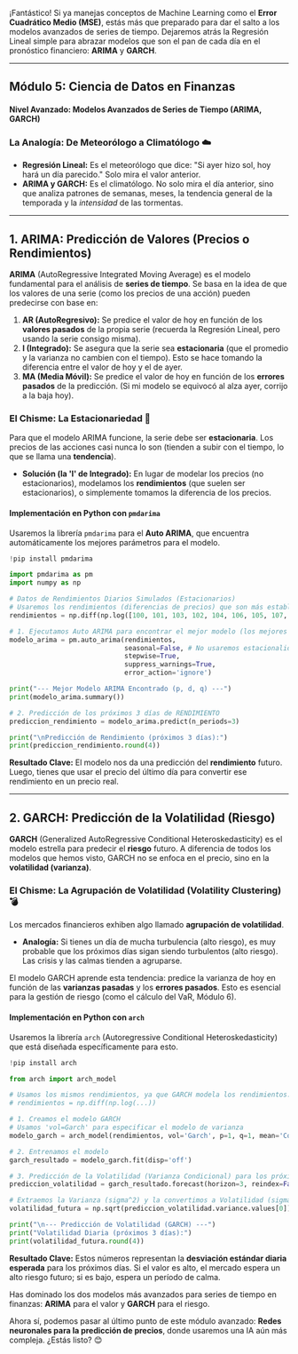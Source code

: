 ¡Fantástico\! Si ya manejas conceptos de Machine Learning como el **Error Cuadrático Medio (MSE)**, estás más que preparado para dar el salto a los modelos avanzados de series de tiempo. Dejaremos atrás la Regresión Lineal simple para abrazar modelos que son el pan de cada día en el pronóstico financiero: **ARIMA** y **GARCH**.

-----

## Módulo 5: Ciencia de Datos en Finanzas

#### Nivel Avanzado: Modelos Avanzados de Series de Tiempo (ARIMA, GARCH)

### La Analogía: De Meteorólogo a Climatólogo ☁️

  * **Regresión Lineal:** Es el meteorólogo que dice: "Si ayer hizo sol, hoy hará un día parecido." Solo mira el valor anterior.
  * **ARIMA y GARCH:** Es el climatólogo. No solo mira el día anterior, sino que analiza patrones de semanas, meses, la tendencia general de la temporada y la *intensidad* de las tormentas.

-----

## 1\. ARIMA: Predicción de Valores (Precios o Rendimientos)

**ARIMA** (AutoRegressive Integrated Moving Average) es el modelo fundamental para el análisis de **series de tiempo**. Se basa en la idea de que los valores de una serie (como los precios de una acción) pueden predecirse con base en:

1.  **AR (AutoRegresivo):** Se predice el valor de hoy en función de los **valores pasados** de la propia serie (recuerda la Regresión Lineal, pero usando la serie consigo misma).
2.  **I (Integrado):** Se asegura que la serie sea **estacionaria** (que el promedio y la varianza no cambien con el tiempo). Esto se hace tomando la diferencia entre el valor de hoy y el de ayer.
3.  **MA (Media Móvil):** Se predice el valor de hoy en función de los **errores pasados** de la predicción. (Si mi modelo se equivocó al alza ayer, corrijo a la baja hoy).

### El Chisme: La Estacionariedad 🧐

Para que el modelo ARIMA funcione, la serie debe ser **estacionaria**. Los precios de las acciones casi nunca lo son (tienden a subir con el tiempo, lo que se llama una **tendencia**).

  * **Solución (la 'I' de Integrado):** En lugar de modelar los precios (no estacionarios), modelamos los **rendimientos** (que suelen ser estacionarios), o simplemente tomamos la diferencia de los precios.

#### Implementación en Python con `pmdarima`

Usaremos la librería `pmdarima` para el **Auto ARIMA**, que encuentra automáticamente los mejores parámetros para el modelo.

```python
!pip install pmdarima

import pmdarima as pm
import numpy as np

# Datos de Rendimientos Diarios Simulados (Estacionarios)
# Usaremos los rendimientos (diferencias de precios) que son más estables
rendimientos = np.diff(np.log([100, 101, 103, 102, 104, 106, 105, 107, 109, 110, 112, 114]))

# 1. Ejecutamos Auto ARIMA para encontrar el mejor modelo (los mejores p, d, q)
modelo_arima = pm.auto_arima(rendimientos, 
                             seasonal=False, # No usaremos estacionalidad por simplicidad
                             stepwise=True,
                             suppress_warnings=True,
                             error_action='ignore')

print("--- Mejor Modelo ARIMA Encontrado (p, d, q) ---")
print(modelo_arima.summary())

# 2. Predicción de los próximos 3 días de RENDIMIENTO
prediccion_rendimiento = modelo_arima.predict(n_periods=3)

print("\nPredicción de Rendimiento (próximos 3 días):")
print(prediccion_rendimiento.round(4))
```

**Resultado Clave:** El modelo nos da una predicción del **rendimiento** futuro. Luego, tienes que usar el precio del último día para convertir ese rendimiento en un precio real.

-----

## 2\. GARCH: Predicción de la Volatilidad (Riesgo)

**GARCH** (Generalized AutoRegressive Conditional Heteroskedasticity) es el modelo estrella para predecir el **riesgo** futuro. A diferencia de todos los modelos que hemos visto, GARCH no se enfoca en el precio, sino en la **volatilidad (varianza)**.

### El Chisme: La Agrupación de Volatilidad (Volatility Clustering) 💣

Los mercados financieros exhiben algo llamado **agrupación de volatilidad**.

  * **Analogía:** Si tienes un día de mucha turbulencia (alto riesgo), es muy probable que los próximos días sigan siendo turbulentos (alto riesgo). Las crisis y las calmas tienden a agruparse.

El modelo GARCH aprende esta tendencia: predice la varianza de hoy en función de las **varianzas pasadas** y los **errores pasados**. Esto es esencial para la gestión de riesgo (como el cálculo del VaR, Módulo 6).

#### Implementación en Python con `arch`

Usaremos la librería `arch` (Autoregressive Conditional Heteroskedasticity) que está diseñada específicamente para esto.

```python
!pip install arch

from arch import arch_model

# Usamos los mismos rendimientos, ya que GARCH modela los rendimientos.
# rendimientos = np.diff(np.log(...))

# 1. Creamos el modelo GARCH
# Usamos 'vol=Garch' para especificar el modelo de varianza
modelo_garch = arch_model(rendimientos, vol='Garch', p=1, q=1, mean='Constant', rescale=True)

# 2. Entrenamos el modelo
garch_resultado = modelo_garch.fit(disp='off')

# 3. Predicción de la Volatilidad (Varianza Condicional) para los próximos 3 días
prediccion_volatilidad = garch_resultado.forecast(horizon=3, reindex=False)

# Extraemos la Varianza (sigma^2) y la convertimos a Volatilidad (sigma)
volatilidad_futura = np.sqrt(prediccion_volatilidad.variance.values[0])

print("\n--- Predicción de Volatilidad (GARCH) ---")
print("Volatilidad Diaria (próximos 3 días):")
print(volatilidad_futura.round(4))
```

**Resultado Clave:** Estos números representan la **desviación estándar diaria esperada** para los próximos días. Si el valor es alto, el mercado espera un alto riesgo futuro; si es bajo, espera un período de calma.

Has dominado los dos modelos más avanzados para series de tiempo en finanzas: **ARIMA** para el valor y **GARCH** para el riesgo.

Ahora sí, podemos pasar al último punto de este módulo avanzado: **Redes neuronales para la predicción de precios**, donde usaremos una IA aún más compleja. ¿Estás listo? 😊
